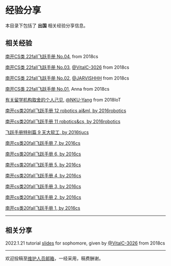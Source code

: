 # 经验分享

本目录下包括了 **出国** 相关经验分享信息。

## 相关经验

[南开CS类 22fall飞跃手册 No.04](https://mp.weixin.qq.com/s/9jAqJF3Riz8rQBWDpXaOJQ), from 2018cs

[南开CS类 22fall飞跃手册 No.03](https://mp.weixin.qq.com/s/lAopPOAPfscRuBJXoWcrgw), [@VitalC-3026](https://github.com/VitalC-3026) from 2018cs

[南开CS类 22fall飞跃手册 No.02](https://mp.weixin.qq.com/s/rCGr0GgLgpXyjqiSde8PEg), [@JARVISHHH](https://github.com/JARVISHHH) from 2018cs

[南开CS类 22fall飞跃手册 No.01](https://mp.weixin.qq.com/s/pmW7nRQYOIdmCyK0yl9sAQ), Anna from 2018cs

[有关留学机构取舍的个人己见](/experiences/abroad/abroad_0.md), [@NKU-Yang](https://github.com/NKU-Yang) from 2018IoT

[南开cs类20fall飞跃手册 12 robotics ai&ml, by 2016robotics](https://mp.weixin.qq.com/s/WS7093phXacfUq1c3VsYjA)

[南开cs类20fall飞跃手册 11 robotics&cs, by 2016robotics](https://mp.weixin.qq.com/s/H22gWtVN-Nvgwp4piwGnxQ)

[飞跃手册特别篇 9 天大软工, by 2016tjucs](https://mp.weixin.qq.com/s/eDqawKCRlnCllASRbWmwHw)

[南开cs类20fall飞跃手册 7, by 2016cs](https://mp.weixin.qq.com/s/NOn2gcT8IRSb-F8JdqoSBA)

[南开cs类20fall飞跃手册 6, by 2016cs](https://mp.weixin.qq.com/s/PZkO9xNOqMTVsUw-mMlmaw)

[南开cs类20fall飞跃手册 5, by 2016cs](https://mp.weixin.qq.com/s/rzzgkezZxP567kbH0X766w)

[南开cs类20fall飞跃手册 4, by 2016cs](https://mp.weixin.qq.com/s/z_RotP7pWC95A32Mg6CSYg)

[南开cs类20fall飞跃手册 3, by 2016cs](https://mp.weixin.qq.com/s/thBC2Z4I0dDffxFFT0qOeA)

[南开cs类20fall飞跃手册 2, by 2016cs](https://mp.weixin.qq.com/s/HRGiTbB9Ua7m71M5t3Twlg)

[南开cs类20fall飞跃手册 1, by 2016cs](https://mp.weixin.qq.com/s/y7hN0iPZLzcUzujOr61G8Q)

---

## 相关分享

2022.1.21 tutorial [slides](https://github.com/Emanual20/Emanual20.github.io/files/7914325/20220121.experience.for.sophomore-VitalC-3026.pptx) for sophomore, given by [@VitalC-3026](https://github.com/VitalC-3026) from 2018cs

---

欢迎投稿至[维护人员邮箱](mailto:emanual20@foxmail.com)，一经采用，稿费酬谢。